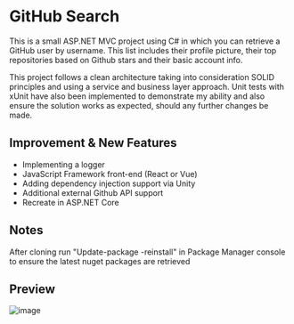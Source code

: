 # GitHub Search

This is a small ASP.NET MVC project using C# in which you can retrieve a GitHub user by username. This list includes their profile picture, their top repositories based on Github stars and their basic account info.

This project follows a clean architecture taking into consideration SOLID principles and using a service and business layer approach. Unit tests with xUnit have also been implemented to demonstrate my ability and also ensure the solution works as expected, should any further changes be made.

## Improvement & New Features

- Implementing a logger
- JavaScript Framework front-end (React or Vue)
- Adding dependency injection support via Unity
- Additional external Github API support
- Recreate in ASP.NET Core

## Notes

After cloning run "Update-package -reinstall" in Package Manager console to ensure the latest nuget packages are retrieved

## Preview

![image](https://user-images.githubusercontent.com/67437829/133777663-167f3b12-770b-469d-9a23-cab55eec95d8.png)
